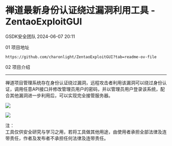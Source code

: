 #  禅道最新身份认证绕过漏洞利用工具 - ZentaoExploitGUI   
 GSDK安全团队   2024-06-07 20:11  
  
01 项目地址  
```
https://github.com/charonlight/ZentaoExploitGUI?tab=readme-ov-file
```  
  
  
02 项目介绍  
  
****  
禅道项目管理系统存在身份认证绕过漏洞，远程攻击者利用该漏洞可以绕过身份认证，调用任意API接口并修改管理员用户的密码，并以管理员用户登录该系统，配合其他漏洞进一步利用后，可以实现完全接管服务器。  
  
![](https://mmbiz.qpic.cn/sz_mmbiz_png/Xu1xJEZRrFggT6GMBehLBBLqrKibQZXaeMc2AOsWPtmNkLYZvQhCMy53IybSWMiap139UxSY8sCBtcdBUvWqJVQA/640?wx_fmt=png&from=appmsg "")  
  
![](https://mmbiz.qpic.cn/sz_mmbiz_png/Xu1xJEZRrFggT6GMBehLBBLqrKibQZXaecsFQ1dXFMB7yQE2BOa4V3O4FWuQibIhmxyqVcdLFhjHtQibZVqMQdS0w/640?wx_fmt=png&from=appmsg "")  
  
  
注：  
工具仅供安全研究与学习之用，若将工具做其他用途，由使用者承担全部法律及连带责任，作者及发布者不承担任何法律及连带责任。  
  
  
